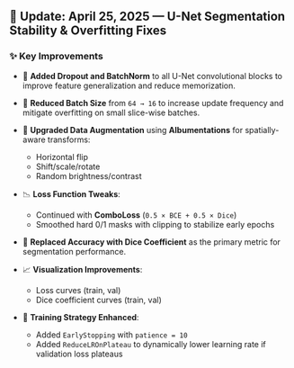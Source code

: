 ## 📅 Update: April 25, 2025 — U-Net Segmentation Stability & Overfitting Fixes

### ✨ Key Improvements

- 🔧 **Added Dropout and BatchNorm** to all U-Net convolutional blocks to improve feature generalization and reduce memorization.

- 🧠 **Reduced Batch Size** from `64 → 16` to increase update frequency and mitigate overfitting on small slice-wise batches.

- 🧪 **Upgraded Data Augmentation** using **Albumentations** for spatially-aware transforms:
  - Horizontal flip
  - Shift/scale/rotate
  - Random brightness/contrast

- 📉 **Loss Function Tweaks**:
  - Continued with **ComboLoss** (`0.5 × BCE + 0.5 × Dice`)
  - Smoothed hard 0/1 masks with clipping to stabilize early epochs

- 📏 **Replaced Accuracy with Dice Coefficient** as the primary metric for segmentation performance.

- 📈 **Visualization Improvements**:
  - Loss curves (train, val)
  - Dice coefficient curves (train, val)

- 🔁 **Training Strategy Enhanced**:
  - Added `EarlyStopping` with `patience = 10`
  - Added `ReduceLROnPlateau` to dynamically lower learning rate if validation loss plateaus
